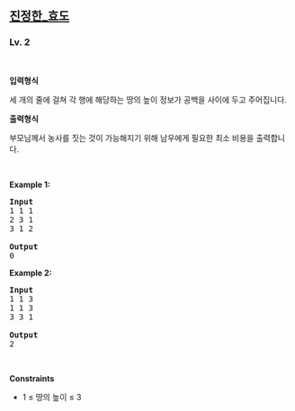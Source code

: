 <h2><a href="https://softeer.ai/practice/7374">진정한_효도</a></h2><h3>Lv. 2</h3>
<br/><p><strong>입력형식</strong><p>세 개의 줄에 걸쳐 각 행에 해당하는 땅의 높이 정보가 공백을 사이에 두고 주어집니다.</p></p><p><strong>출력형식</strong><p>부모님께서 농사를 짓는 것이 가능해지기 위해 남우에게 필요한 최소 비용을 출력합니다.</p></p>
<br/><p><strong class="example">Example 1:</strong>
<pre><strong>Input
</strong>1 1 1
2 3 1
3 1 2
<strong>
Output
</strong>0
</pre></p>
<p><strong class="example">Example 2:</strong>
<pre><strong>Input
</strong>1 1 3
1 1 3
3 3 1
<strong>
Output
</strong>2
</pre></p>
<br/><p><strong>Constraints</strong><ul><li value="1" class="editor-listItem"><span>1 ≤ 땅의 높이 ≤ 3</span></li></ul></p>